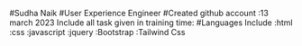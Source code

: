 #Sudha Naik 
#User Experience Engineer
#Created github account :13 march 2023
Include all task given in training time:
                #Languages Include :html
                                   :css
                                   :javascript
                                   :jquery
                                   :Bootstrap
                                   :Tailwind Css

